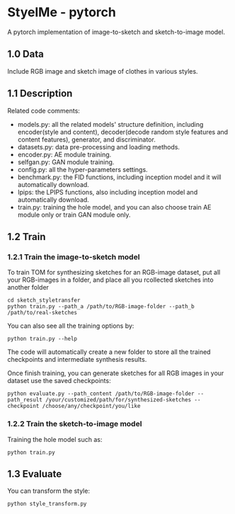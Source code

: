 # StyelMe - pytorch
A pytorch implementation of image-to-sketch and sketch-to-image model.

## 1.0 Data
Include RGB image and sketch image of clothes in various styles.

## 1.1 Description
Related code comments:
* models.py: all the related models' structure definition, including encoder(style and content), decoder(decode random style features and content features), generator, and discriminator.
* datasets.py: data pre-processing and loading methods.
* encoder.py: AE module training.
* selfgan.py: GAN module training.
* config.py: all the hyper-parameters settings.
* benchmark.py: the FID functions, including inception model and it will automatically download. 
* lpips: the LPIPS functions, also including inception model and automatically download.
* train.py: training the hole model, and you can also choose train AE module only or train GAN module only.

## 1.2  Train
### 1.2.1 Train the image-to-sketch model
To train TOM for synthesizing sketches for an RGB-image dataset, put all your RGB-images in a folder, and place all you rcollected sketches into another folder
```
cd sketch_styletransfer
python train.py --path_a /path/to/RGB-image-folder --path_b /path/to/real-sketches
```
You can also see all the training options by:
```
python train.py --help
```
The code will automatically create a new folder to store all the trained checkpoints and intermediate synthesis results.

Once finish training, you can generate sketches for all RGB images in your dataset use the saved checkpoints:
```
python evaluate.py --path_content /path/to/RGB-image-folder --path_result /your/customized/path/for/synthesized-sketches --checkpoint /choose/any/checkpoint/you/like
```

### 1.2.2 Train the sketch-to-image model

Training the hole model such as:
```
python train.py 
```
## 1.3 Evaluate
You can transform the style:
```
python style_transform.py
```